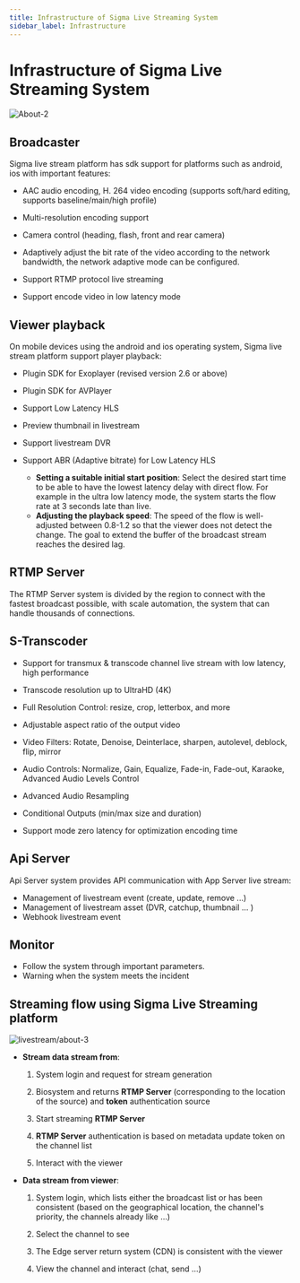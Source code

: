 ```yaml
---
title: Infrastructure of Sigma Live Streaming System
sidebar_label: Infrastructure
---
```


# Infrastructure of Sigma Live Streaming System


![About-2](/images/livestream-about-2.png)



## Broadcaster

Sigma live stream platform has sdk support for platforms such as android, ios with important features:

* AAC audio encoding, H. 264 video encoding (supports soft/hard editing, supports baseline/main/high profile)

* Multi-resolution encoding support

* Camera control (heading, flash, front and rear camera)

* Adaptively adjust the bit rate of the video according to the network bandwidth, the network adaptive mode can be configured.

* Support RTMP protocol live streaming

* Support encode video in low latency mode



## Viewer playback

On mobile devices using the android and ios operating system, Sigma live stream platform support player playback:

* Plugin SDK for Exoplayer (revised version 2.6 or above)

* Plugin SDK for AVPlayer

* Support Low Latency HLS

* Preview thumbnail in livestream

* Support livestream DVR

* Support ABR (Adaptive bitrate) for Low Latency HLS

  * **Setting a suitable initial start position**: Select the desired start time to be able to have the lowest latency delay with direct flow. For example in the ultra low latency mode, the system starts the flow rate at 3 seconds late than live.
  * **Adjusting the playback speed**: The speed of the flow is well-adjusted between 0.8-1.2 so that the viewer does not detect the change. The goal to extend the buffer of the broadcast stream reaches the desired lag.



## RTMP Server

The RTMP Server system is divided by the region to connect with the fastest broadcast possible, with scale automation, the system that can handle thousands of connections.

## S-Transcoder

* Support for transmux & transcode channel live stream with low latency, high performance

* Transcode resolution up to UltraHD (4K)

* Full Resolution Control: resize, crop, letterbox, and more

* Adjustable aspect ratio of the output video

* Video Filters: Rotate, Denoise, Deinterlace, sharpen, autolevel, deblock, flip, mirror

* Audio Controls: Normalize, Gain, Equalize, Fade-in, Fade-out, Karaoke, Advanced Audio Levels Control

* Advanced Audio Resampling

* Conditional Outputs (min/max size and duration)

* Support mode zero latency for optimization encoding time



## Api Server

Api Server system provides API communication with App Server live stream:

* Management of livestream event (create, update, remove ...)
* Management of livestream asset (DVR, catchup, thumbnail ... )
* Webhook livestream event



## Monitor

  * Follow the system through important parameters.
  * Warning when the system meets the incident



## Streaming flow using Sigma Live Streaming platform



![livestream/about-3](../../images/livestream-about-3.png)



- **Stream data stream from**:

  1. System login and request for stream generation

  2. Biosystem and returns **RTMP Server** (corresponding to the location of the source) and **token** authentication source

  3. Start streaming **RTMP Server**

  4. **RTMP Server** authentication is based on metadata update token on the channel list

  5. Interact with the viewer



- **Data stream from viewer**:

  1. System login, which lists either the broadcast list or has been consistent (based on the geographical location, the channel's priority, the channels already like …)

  2. Select the channel to see

  3. The Edge server return system (CDN) is consistent with the viewer

  4. View the channel and interact (chat, send …)

    